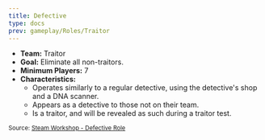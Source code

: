 ```yaml
---
title: Defective
type: docs
prev: gameplay/Roles/Traitor
---
```


- **Team:** Traitor
- **Goal:** Eliminate all non-traitors.
- **Minimum Players:** 7
- **Characteristics:**
  - Operates similarly to a regular detective, using the detective's shop and a DNA scanner.
  - Appears as a detective to those not on their team.
  - Is a traitor, and will be revealed as such during a traitor test.

<small>Source: [Steam Workshop - Defective Role](https://steamcommunity.com/sharedfiles/filedetails/?id=2251440528)</small>
